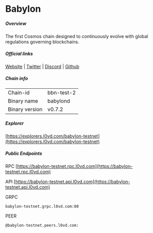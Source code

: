 # Babylon


##### Overview
The first Cosmos chain designed to continuously evolve with global regulations governing blockchains.


##### Official links
[Website](https://babylonchain.io/) | [Twitter](https://twitter.com/babylon_chain) | [Discord](https://discord.gg/babylonglobal) | [Github](https://github.com/babylonchain)

##### Chain info

|  |  |
| ------ | ------ |
| Chain-id | bbn-test-2 |
| Binary name | babylond |
| Binary version | v0.7.2 |

##### Explorer
[https://explorers.l0vd.com/babylon-testnet](https://explorers.l0vd.com/babylon-testnet)

##### Public Endpoints
RPC
[https://babylon-testnet.rpc.l0vd.com](https://babylon-testnet.rpc.l0vd.com)

API
[https://babylon-testnet.api.l0vd.com](https://babylon-testnet.api.l0vd.com)

GRPC
```
babylon-testnet.grpc.l0vd.com:80
```

PEER
```
@babylon-testnet.peers.l0vd.com:
```
